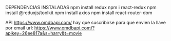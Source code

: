 DEPENDENCIAS INSTALADAS
npm install redux
npm i react-redux
npm install @reduxjs/toolkit
npm install axios
npm install react-router-dom

API
https://www.omdbapi.com/
hay que suscribirse para que envien la llave por email
url:
https://www.omdbapi.com/?apikey=26ee817a&s=harry&t=movie
